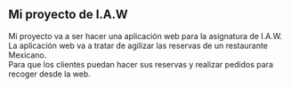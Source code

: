 ## Mi proyecto de I.A.W
Mi proyecto va a ser hacer una aplicación web para la asignatura de I.A.W. La aplicación web va a tratar de agilizar las reservas de un restaurante Mexicano.
<br>
Para que los clientes puedan hacer sus reservas y realizar pedidos para recoger desde la web.
